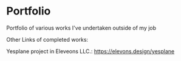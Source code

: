 # Portfolio
Portfolio of various works I've undertaken outside of my job


Other Links of completed works:


Yesplane project in Eleveons LLC.: https://elevons.design/yesplane
